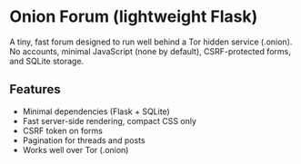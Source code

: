 # Onion Forum (lightweight Flask)

A tiny, fast forum designed to run well behind a Tor hidden service (.onion). No accounts, minimal JavaScript (none by default), CSRF-protected forms, and SQLite storage.

## Features

- Minimal dependencies (Flask + SQLite)
- Fast server-side rendering, compact CSS only
- CSRF token on forms
- Pagination for threads and posts
- Works well over Tor (.onion)
